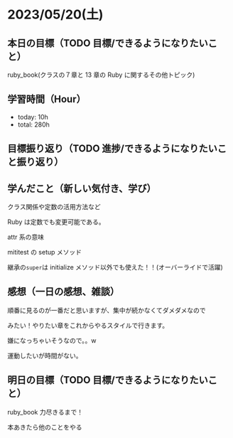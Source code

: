 # 2023/05/20(土)

## 本日の目標（TODO 目標/できるようになりたいこと）

ruby_book(クラスの７章と 13 章の Ruby に関するその他トピック)

## 学習時間（Hour）

- today: 10h
- total: 280h

## 目標振り返り（TODO 進捗/できるようになりたいこと振り返り）

## 学んだこと（新しい気付き、学び）

クラス関係や定数の活用方法など

Ruby は定数でも変更可能である。

attr 系の意味

mititest の setup メソッド

継承の`super`は initialize メソッド以外でも使えた！！(オーバーライドで活躍)

## 感想（一日の感想、雑談）

順番に見るのが一番だと思いますが、集中が続かなくてダメダメなので

みたい！やりたい章をこれからやるスタイルで行きます。

嫌になっちゃいそうなので。。w

運動したいが時間がない。

## 明日の目標（TODO 目標/できるようになりたいこと）

ruby_book 力尽きるまで！

本あきたら他のことをやる
